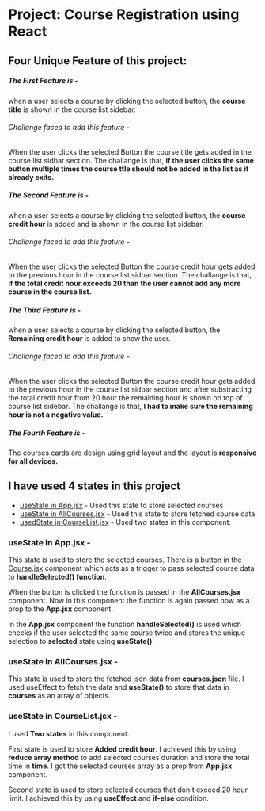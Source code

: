 # Project: Course Registration using React
## Four Unique Feature of this project:

##### The First Feature is -
when a user selects a course by clicking the selected button, the **course title** is shown in the course list sidebar.

###### Challange faced to add this feature -
When the user clicks the selected Button the course title gets added in the course list sidbar section. The challange is that, **if the user clicks the same button multiple times the course ttle should not be added in the list as it already exits.**

##### The Second Feature is -
when a user selects a course by clicking the selected button, the **course credit hour** is added and is shown in the course list sidebar.

###### Challange faced to add this feature -
When the user clicks the selected Button the course credit hour gets added to the previous hour in the course list sidbar section. The challange is that, **if the total credit hour.exceeds 20 than the user cannot add any more course in the course list.**

##### The Third Feature is -
when a user selects a course by clicking the selected button, the **Remaining credit hour** is added to show the user.

###### Challange faced to add this feature -
When the user clicks the selected Button the course credit hour gets added to the previous hour in the course list sidbar section and after substracting the total credit hour from 20 hour the remaining hour is shown on top of course list sidebar. The challange is that, **I had to make sure the remaining hour is not a negative value.**

##### The Fourth Feature is -
The courses cards are design using grid layout and the layout is **responsive for all devices.**

## I have used 4 states in this project

- [useState in App.jsx](https://github.com/programming-hero-web-course2/my-course-roster-AskatAsh/blob/main/Course-Registration/src/App.jsx) - Used this state to store selected courses
- [useState in AllCourses.jsx](https://github.com/programming-hero-web-course2/my-course-roster-AskatAsh/blob/main/Course-Registration/src/Components/AllCourses/AllCourses.jsx) - Used this state to store fetched course data
- [usedState in CourseList.jsx](https://github.com/programming-hero-web-course2/my-course-roster-AskatAsh/blob/main/Course-Registration/src/Components/CourseList/CourseList.jsx) - Used two states in this component.


### useState in App.jsx -
This state is used to store the selected courses. There is a button in the [Course.jsx](https://github.com/programming-hero-web-course2/my-course-roster-AskatAsh/blob/main/Course-Registration/src/Components/Course/Course.jsx) component which acts as a trigger to pass selected course data to **handleSelected() function**.

When the button is clicked the function is passed in the **AllCourses.jsx** component. Now in this component the function is again passed now as a prop to the **App.jsx** component.

In the **App.jsx** component the function **handleSelected()** is used which checks if the user selected the same course twice and stores the unique selection to **selected** state using **useState()**.

### useState in AllCourses.jsx -
This state is used to store the fetched json data from **courses.json** file. I used useEffect to fetch the data and **useState()** to store that data in **courses** as an array of objects.

### useState in CourseList.jsx -
I used **Two states** in this component.

First state is used to store **Added credit hour**. I achieved this by using **reduce array method** to add selected courses duration and store the total time in **time**. I got the selected courses array as a prop from **App.jsx** component.

Second state is used to store selected courses that don't exceed 20 hour limit. I achieved this by using **useEffect** and **if-else** condition.
